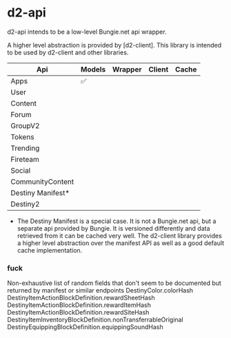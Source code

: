 # d2-api

d2-api intends to be a low-level Bungie.net api wrapper.

A higher level abstraction is provided by [d2-client]. 
This library is intended to be used by d2-client and other libraries.

| Api                | Models | Wrapper | Client | Cache |
|--------------------|--------|---------|--------|-------|
| Apps               | ✅      |         |        |       |
| User               |        |         |        |       |
| Content            |        |         |        |       |
| Forum              |        |         |        |       |
| GroupV2            |        |         |        |       |
| Tokens             |        |         |        |       |
| Trending           |        |         |        |       |
| Fireteam           |        |         |        |       |
| Social             |        |         |        |       |
| CommunityContent   |        |         |        |       |
| Destiny Manifest*  |        |         |        |       |
| Destiny2           |        |         |        |       |

* The Destiny Manifest is a special case. It is not a Bungie.net api, but a
  separate api provided by Bungie. It is versioned differently and data retrieved from it can be cached very well.
  The d2-client library provides a higher level abstraction over the manifest API 
  as well as a good default cache implementation.


### fuck
Non-exhaustive list of random fields that don't seem to be documented but returned by manifest or similar endpoints
DestinyColor.colorHash
DestinyItemActionBlockDefinition.rewardSheetHash
DestinyItemActionBlockDefinition.rewardItemHash
DestinyItemActionBlockDefinition.rewardSiteHash
DestinyItemInventoryBlockDefinition.nonTransferrableOriginal
DestinyEquippingBlockDefinition.equippingSoundHash


